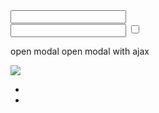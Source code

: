 <!-- ========== TEMPLATE -->


<!-- ---------- CHECKBOX -->

<div class="mab_checkbox">
	<input type="radio || checkbox" name="" value="">
	<label></label>
</div>


<!-- ---------- RADIO -->

<label class="mab_radio">
	<span class="mab_radio__input">
		<input type="radio || checkbox" name="" value="" />
		<span class="mab_radio__control"></span>
	</span>
	<span class="mab_radio__label"></span>
</label>

<!-- ---------- SWITCH -->

<label class="mab_switch">
	<input type="checkbox" />
	<span class="mab_switch__slider"></span>
</label>


<!-- ---------- COLLAPSE -->

<div class="mab_collapse">
	<span class="mab_collapse__button"></span>
	<div class="mab_collapse__content"></div>
</div>


<!-- ---------- SCROLL -->

<div class="mab_scroll" data-href="target" data-offset="offset in pixel"></div>


<!-- ---------- ANIMATION -->

<div class="mab_animation"></div>

	
<!-- ---------- IMG_COMP -->

<div class="mab_img_cmp">
	<div class="mab_img_cmp__img" data-src="image"></div>
	<div class="mab_img_cmp__img" data-src="image"></div>
</div>


<!-- ---------- MODAL -->

<span class="mab_modal__open" data-href="#modal_id"> open modal </span>
<span class="mab_modal__open" data-href="pages/modals.html#modal_id"> open modal with ajax </span>

<div id="modal_id" class="mab_modal" aria-hidden="true">
	<div class="mab_modal__wrapper"></div>
</div>


<!-- ---------- LIGHTBOX -->

<img class="mab_lightbox" data-id="mab_lightbox" src="imgage" />


<!-- 
	---------- SLIDER
		- fullscreen : <div class="mab_slider mab_slider--fullscreen">
-->

<div class="mab_slider" data-interval="interval in ms">
	<span class="mab_slider__element" data-src="image"></span>
	<span class="mab_slider__element" data-src="image"></span>
</div>


<!--
	---------- SPLIDE
		- init splide's slider : window.splide[selector](new Splide(selector));
		- fullscreen : <div class="splide mab_slider--fullscreen">
-->

<div class="splide">
	<div class="splide__track">
		<ul class="splide__list">
			<li class="splide__slide" style="background-image: url('image');"></li>
			<li class="splide__slide" style="background-image: url('image');"></li>
		</ul>
	</div>
</div>

<!-- ========== END TEMPLATE -->
